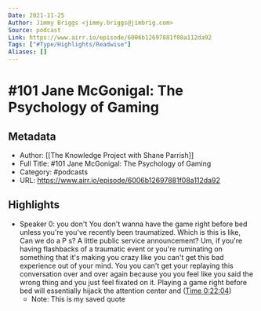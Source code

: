 ```yaml
---
Date: 2021-11-25
Author: Jimmy Briggs <jimmy.briggs@jimbrig.com>
Source: podcast
Link: https://www.airr.io/episode/6006b12697881f08a112da92
Tags: ["#Type/Highlights/Readwise"]
Aliases: []
---
```

# #101 Jane McGonigal: The Psychology of Gaming

## Metadata
- Author: [[The Knowledge Project with Shane Parrish]]
- Full Title: #101 Jane McGonigal: The Psychology of Gaming
- Category: #podcasts
- URL: https://www.airr.io/episode/6006b12697881f08a112da92

## Highlights
- Speaker 0: you don't You don't wanna have the game right before bed unless you're you've recently been traumatized. Which is this is like, Can we do a P s? A little public service announcement? Um, if you're having flashbacks of a traumatic event or you're ruminating on something that it's making you crazy like you can't get this bad experience out of your mind. You you can't get your replaying this conversation over and over again because you you feel like you said the wrong thing and you just feel fixated on it. Playing a game right before bed will essentially hijack the attention center and ([Time 0:22:04](https://www.airr.io/quote/600ec68ac076af4f67abb028))
    - Note: This is my saved quote
